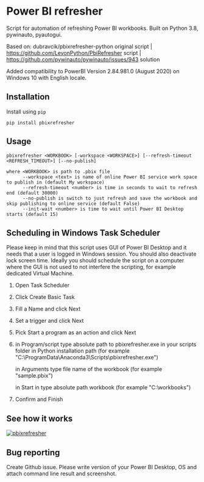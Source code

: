 Power BI refresher
======
Script for automation of refreshing Power BI workbooks. Built on Python 3.8, pywinauto, pyautogui.

Based on: 
dubravcik/pbixrefresher-python original script |
https://github.com/LevonPython/PbiRefresher script |
https://github.com/pywinauto/pywinauto/issues/943 solution

Added compatibility to PowerBI Version 2.84.981.0 (August 2020) on Windows 10 with English locale.



Installation
------
Install using `pip`

```
pip install pbixrefresher
```

Usage
-----
```
pbixrefresher <WORKBOOK> [-workspace <WORKSPACE>] [--refresh-timeout <REFRESH_TIMEOUT>] [--no-publish]

where <WORKBOOK> is path to .pbix file
      --workspace <text> is name of online Power BI service work space to publish in (default My workspace)
      --refresh-timeout <number> is time in seconds to wait to refresh end (default 30000)
      --no-publish is switch to just refresh and save the workbook and skip publishing to online service (default False)
      --init-wait <number> is time to wait until Power BI Desktop starts (default 15)
```

Scheduling in Windows Task Scheduler
-----
Please keep in mind that this script uses GUI of Power BI Desktop and it needs that a user is logged in Windows session. You should also deactivate lock screen time. Ideally you should schedule the script on a computer where the GUI is not used to not interfere the scripting, for example dedicated Virtual Machine.

1. Open Task Scheduler
2. Click Create Basic Task
3. Fill a Name and click Next
4. Set a trigger and click Next
5. Pick Start a program as an action and click Next
6. in Program/script type absolute path to pbixrefresher.exe in your scripts folder in Python installation path (for example "C:\ProgramData\Anaconda3\Scripts\pbixrefresher.exe")

   in Arguments type file name of the workbook (for example "sample.pbix")
   
   in Start in type absolute path workbook (for example "C:\workbooks\")
7. Confirm and Finish


See how it works
-----
[![pbixrefresher](http://img.youtube.com/vi/8HSK_-1ULro/0.jpg)](https://www.youtube.com/watch?v=8HSK_-1ULro "pbixrefresher")

Bug reporting
-----
Create Github issue. Please write version of your Power BI Desktop, OS and attach command line result and screenshot.
